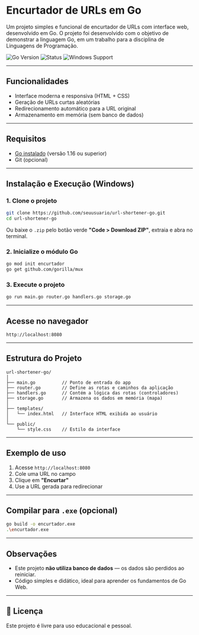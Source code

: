 
# Encurtador de URLs em Go

Um projeto simples e funcional de encurtador de URLs com interface web, desenvolvido em Go.
O projeto foi desenvolvido com o objetivo de demonstrar a linguagem Go, em um trabalho para a disciplina de Linguagens de Programação.

![Go Version](https://img.shields.io/badge/Go-1.16%2B-blue)
![Status](https://img.shields.io/badge/status-em%20desenvolvimento-yellow)
![Windows Support](https://img.shields.io/badge/platform-Windows%20only-blueviolet)

---

## Funcionalidades

- Interface moderna e responsiva (HTML + CSS)
- Geração de URLs curtas aleatórias
- Redirecionamento automático para a URL original
- Armazenamento em memória (sem banco de dados)

---

## Requisitos

- [Go instalado](https://go.dev/dl/) (versão 1.16 ou superior)
- Git (opcional)

---

## Instalação e Execução (Windows)

### 1. Clone o projeto

```bash
git clone https://github.com/seuusuario/url-shortener-go.git
cd url-shortener-go
```

Ou baixe o `.zip` pelo botão verde **"Code > Download ZIP"**, extraia e abra no terminal.

### 2. Inicialize o módulo Go

```bash
go mod init encurtador
go get github.com/gorilla/mux
```

### 3. Execute o projeto

```bash
go run main.go router.go handlers.go storage.go
```

---

## Acesse no navegador

```
http://localhost:8080
```

---

## Estrutura do Projeto

```
url-shortener-go/
│
├── main.go          // Ponto de entrada do app
├── router.go        // Define as rotas e caminhos da aplicação
├── handlers.go      // Contém a lógica das rotas (controladores)
├── storage.go       // Armazena os dados em memória (mapa)
│
├── templates/
│   └── index.html   // Interface HTML exibida ao usuário
│
└── public/
    └── style.css    // Estilo da interface
```

---

## Exemplo de uso

1. Acesse `http://localhost:8080`
2. Cole uma URL no campo
3. Clique em **"Encurtar"**
4. Use a URL gerada para redirecionar

---

## Compilar para `.exe` (opcional)

```bash
go build -o encurtador.exe
.\encurtador.exe
```

---

## Observações

- Este projeto **não utiliza banco de dados** — os dados são perdidos ao reiniciar.
- Código simples e didático, ideal para aprender os fundamentos de Go Web.

---

## 📝 Licença

Este projeto é livre para uso educacional e pessoal.
